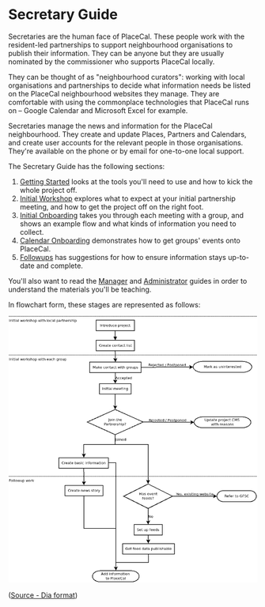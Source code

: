 # Secretary Guide

Secretaries are the human face of PlaceCal. These people work with the resident-led partnerships to support neighbourhood organisations to publish their information. They can be anyone but they are usually nominated by the commissioner who supports PlaceCal locally.

They can be thought of as "neighbourhood curators": working with local organisations and partnerships to decide what information needs be listed on the PlaceCal neighbourhood websites they manage. They are comfortable with using the commonplace technologies that PlaceCal runs on – Google Calendar and Microsoft Excel for example.

Secretaries manage the news and information for the PlaceCal neighbourhood. They create and update Places, Partners and Calendars, and create user accounts for the relevant people in those organisations. They're available on the phone or by email for one-to-one local support.

The Secretary Guide has the following sections:

 1. [Getting Started](/secretaries/getting-started.md) looks at the tools you'll need to use and how to kick the whole project off.
 1. [Initial Workshop](/secretaries/initial-workshop.md) explores what to expect at your initial partnership meeting, and how to get the project off on the right foot.
 1. [Initial Onboarding](/secretaries/intiial-onboarding.md) takes you through each meeting with a group, and shows an example flow and what kinds of information you need to collect.
 1. [Calendar Onboarding](/secretaries/calendar-onboarding.md) demonstrates how to get groups' events onto PlaceCal.
 1. [Followups](/secretaries/followups.md) has suggestions for how to ensure information stays up-to-date and complete.

You'll also want to read the [Manager](/managers.md) and [Administrator](/administrator.md) guides in order to understand the materials you'll be teaching.

In flowchart form, these stages are represented as follows:

![Onboarding](/assets/onboarding.png)

([Source - Dia format](/assets/onboarding.dia))

